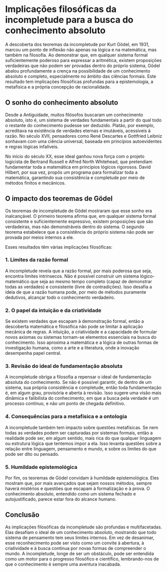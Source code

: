 # Implicações filosóficas da incompletude para a busca do conhecimento absoluto

A descoberta dos teoremas da incompletude por Kurt Gödel, em 1931, marcou um ponto de inflexão não apenas na lógica e na matemática, mas também na filosofia. Ao demonstrar que, em qualquer sistema formal suficientemente poderoso para expressar a aritmética, existem proposições verdadeiras que não podem ser provadas dentro do próprio sistema, Gödel abalou profundamente a crença na possibilidade de um conhecimento absoluto e completo, especialmente no âmbito das ciências formais. Este resultado tem implicações filosóficas profundas para a epistemologia, a metafísica e a própria concepção de racionalidade.

## O sonho do conhecimento absoluto

Desde a Antiguidade, muitos filósofos buscaram um conhecimento absoluto, isto é, um sistema de verdades fundamentais a partir do qual todo o restante do conhecimento pudesse ser deduzido. Platão, por exemplo, acreditava na existência de verdades eternas e imutáveis, acessíveis à razão. No século XVII, pensadores como René Descartes e Gottfried Leibniz sonhavam com uma ciência universal, baseada em princípios autoevidentes e regras lógicas infalíveis.

No início do século XX, esse ideal ganhou nova força com o projeto logicista de Bertrand Russell e Alfred North Whitehead, que pretendiam fundamentar toda a matemática em princípios lógicos rigorosos. David Hilbert, por sua vez, propôs um programa para formalizar toda a matemática, garantindo sua consistência e completude por meio de métodos finitos e mecânicos.

## O impacto dos teoremas de Gödel

Os teoremas de incompletude de Gödel mostraram que esse sonho era inalcançável. O primeiro teorema afirma que, em qualquer sistema formal consistente e suficientemente expressivo, existem proposições que são verdadeiras, mas não demonstráveis dentro do sistema. O segundo teorema estabelece que a consistência do próprio sistema não pode ser provada por meios internos a ele.

Esses resultados têm várias implicações filosóficas:

### 1. Limites da razão formal

A incompletude revela que a razão formal, por mais poderosa que seja, encontra limites intrínsecos. Não é possível construir um sistema lógico-matemático que seja ao mesmo tempo completo (capaz de demonstrar todas as verdades) e consistente (livre de contradições). Isso desafia a ideia de que a razão humana pode, por meio de métodos puramente dedutivos, alcançar todo o conhecimento verdadeiro.

### 2. O papel da intuição e da criatividade

Se existem verdades que escapam à demonstração formal, então a descoberta matemática e filosófica não pode se limitar à aplicação mecânica de regras. A intuição, a criatividade e a capacidade de formular novos axiomas ou sistemas tornam-se elementos essenciais na busca do conhecimento. Isso aproxima a matemática e a lógica de outras formas de investigação humana, como a arte e a literatura, onde a inovação desempenha papel central.

### 3. Revisão do ideal de fundamentação absoluta

A incompletude obriga a filosofia a repensar o ideal de fundamentação absoluta do conhecimento. Se não é possível garantir, de dentro de um sistema, sua própria consistência e completude, então toda fundamentação é, em algum grau, provisória e aberta à revisão. Isso sugere uma visão mais dinâmica e falibilista do conhecimento, em que a busca pela verdade é um processo contínuo, e não um ponto de chegada definitivo.

### 4. Consequências para a metafísica e a ontologia

A incompletude também tem impacto sobre questões metafísicas. Se nem todas as verdades podem ser capturadas por sistemas formais, então a realidade pode ser, em algum sentido, mais rica do que qualquer linguagem ou estrutura lógica que tentemos impor a ela. Isso levanta questões sobre a relação entre linguagem, pensamento e mundo, e sobre os limites do que pode ser dito ou pensado.

### 5. Humildade epistemológica

Por fim, os teoremas de Gödel convidam à humildade epistemológica. Eles mostram que, por mais avançados que sejam nossos métodos, sempre haverá mistérios e questões que escapam à formalização e à prova. O conhecimento absoluto, entendido como um sistema fechado e autojustificado, parece estar fora do alcance humano.

## Conclusão

As implicações filosóficas da incompletude são profundas e multifacetadas. Elas desafiam o ideal de um conhecimento absoluto, mostrando que todo sistema de pensamento tem seus limites internos. Em vez de desanimar, esse reconhecimento pode ser visto como um convite à abertura, à criatividade e à busca contínua por novas formas de compreender o mundo. A incompletude, longe de ser um obstáculo, pode ser entendida como um motor para o progresso filosófico e científico, lembrando-nos de que o conhecimento é sempre uma aventura inacabada.